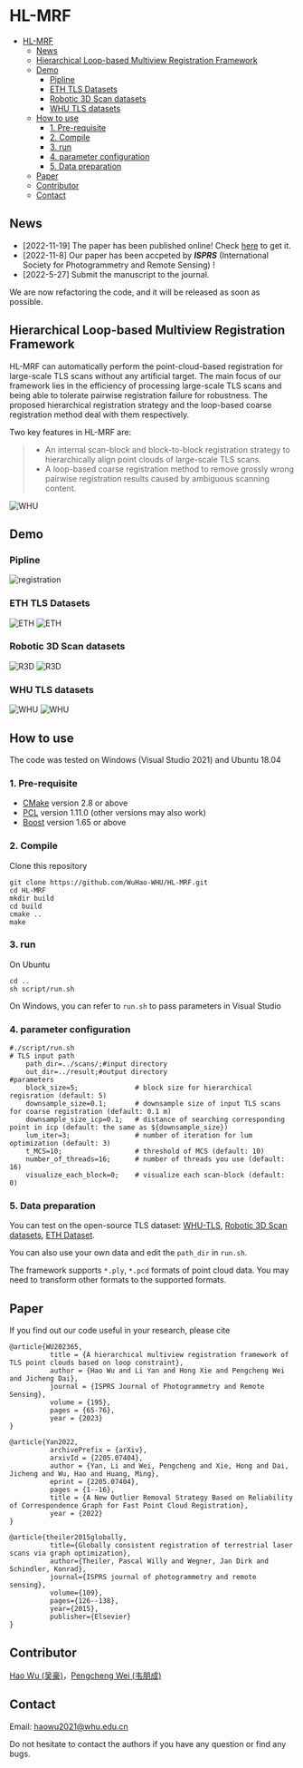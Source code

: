 # HL-MRF
- [HL-MRF](#hl-mrf)
  - [News](#news)
  - [Hierarchical Loop-based Multiview Registration Framework](#hierarchical-loop-based-multiview-registration-framework)
  - [Demo](#demo)
    - [Pipline](#pipline)
    - [ETH TLS Datasets](#eth-tls-datasets)
    - [Robotic 3D Scan datasets](#robotic-3d-scan-datasets)
    - [WHU TLS datasets](#whu-tls-datasets)
  - [How to use](#how-to-use)
    - [1. Pre-requisite](#1-pre-requisite)
    - [2. Compile](#2-compile)
    - [3. run](#3-run)
    - [4. parameter configuration](#4-parameter-configuration)
    - [5. Data preparation](#5-data-preparation)
  - [Paper](#paper)
  - [Contributor](#contributor)
  - [Contact](#contact)
## News
* [2022-11-19] The paper has been published online! Check [here](https://authors.elsevier.com/a/1g6bm_L0-WAwZZ) to get it.
* [2022-11-8] Our paper has been accpeted by ***ISPRS*** (International Society for Photogrammetry and Remote Sensing) !
* [2022-5-27] Submit the manuscript to the journal.

We are now refactoring the code, and it will be released as soon as possible.
## Hierarchical Loop-based Multiview Registration Framework
HL-MRF can automatically perform the point-cloud-based registration for large-scale TLS scans without any artificial target. The main focus of our framework lies in the efficiency of processing large-scale TLS scans and being able to tolerate pairwise registration failure for robustness. The proposed hierarchical registration strategy and the loop-based coarse registration method deal with them respectively.

Two key features in HL-MRF are:
> * An internal scan-block and block-to-block registration strategy to hierarchically align point clouds of large-scale TLS scans.
> * A loop-based coarse registration method to remove grossly wrong pairwise registration results caused by ambiguous scanning content.

![WHU](./doc/img/Overview-full.png)

## Demo
### Pipline
![registration](./doc/img/registration.gif)
### ETH TLS Datasets
![ETH](./doc/img/exp5.png)
![ETH](./doc/img/exp6.png)
### Robotic 3D Scan datasets
![R3D](./doc/img/exp2.png)
![R3D](./doc/img/exp3.png)
### WHU TLS datasets
![WHU](./doc/img/exp1.png)
![WHU](./doc/img/exp4.png)

## How to use
The code was tested on Windows (Visual Studio 2021) and Ubuntu 18.04
### 1. Pre-requisite
   * [CMake](https://cmake.org/) version 2.8 or above
   * [PCL](https://github.com/PointCloudLibrary/pcl) version 1.11.0 (other versions may also work)
   * [Boost](https://github.com/boostorg/boost) version 1.65 or above
### 2. Compile
Clone this repository

```
git clone https://github.com/WuHao-WHU/HL-MRF.git
cd HL-MRF
mkdir build
cd build
cmake ..
make
```

### 3. run
On Ubuntu
```
cd ..
sh script/run.sh
```
On Windows, you can refer to `run.sh` to pass parameters in Visual Studio

### 4. parameter configuration
```
#./script/run.sh
# TLS input path
    path_dir=../scans/;#input directory
    out_dir=../result;#output directory
#parameters
	block_size=5;              # block size for hierarchical regisration (default: 5)
    downsample_size=0.1;       # downsample size of input TLS scans for coarse registration (default: 0.1 m)
	downsample_size_icp=0.1;   # distance of searching corresponding point in icp (default: the same as ${downsample_size})
	lum_iter=3;                # number of iteration for lum optimization (default: 3)
	t_MCS=10;                  # threshold of MCS (default: 10)
	number_of_threads=16;      # number of threads you use (default: 16)
	visualize_each_block=0;    # visualize each scan-block (default: 0)
```
### 5. Data preparation
You can test on the open-source TLS dataset: [WHU-TLS](http://3s.whu.edu.cn/ybs/en/benchmark.htm), [Robotic 3D Scan datasets](http://kos.informatik.uni-osnabrueck.de/3Dscans/), [ETH Dataset](https://prs.igp.ethz.ch/research/completed_projects/automatic_registration_of_point_clouds.html).

You can also use your own data and edit the ``path_dir`` in ``run.sh``.

The framework supports `*.ply`, `*.pcd` formats of point cloud data. You may need to transform other formats to the supported formats.




## Paper
If you find out our code useful in your research, please cite
```
@article{WU202365,
          title = {A hierarchical multiview registration framework of TLS point clouds based on loop constraint},
          author = {Hao Wu and Li Yan and Hong Xie and Pengcheng Wei and Jicheng Dai},
          journal = {ISPRS Journal of Photogrammetry and Remote Sensing},
          volume = {195},
          pages = {65-76},
          year = {2023}
}

@article{Yan2022,
          archivePrefix = {arXiv},
          arxivId = {2205.07404},
          author = {Yan, Li and Wei, Pengcheng and Xie, Hong and Dai, Jicheng and Wu, Hao and Huang, Ming},
          eprint = {2205.07404},
          pages = {1--16},
          title = {A New Outlier Removal Strategy Based on Reliability of Correspondence Graph for Fast Point Cloud Registration},
          year = {2022}
}

@article{theiler2015globally,
          title={Globally consistent registration of terrestrial laser scans via graph optimization},
          author={Theiler, Pascal Willy and Wegner, Jan Dirk and Schindler, Konrad},
          journal={ISPRS journal of photogrammetry and remote sensing},
          volume={109},
          pages={126--138},
          year={2015},
          publisher={Elsevier}
}
```
## Contributor
[Hao Wu (吴豪)](https://github.com/WuHao-WHU)，[Pengcheng Wei (韦朋成)](https://github.com/WPC-WHU)

## Contact 
Email: haowu2021@whu.edu.cn

Do not hesitate to contact the authors if you have any question or find any bugs.

